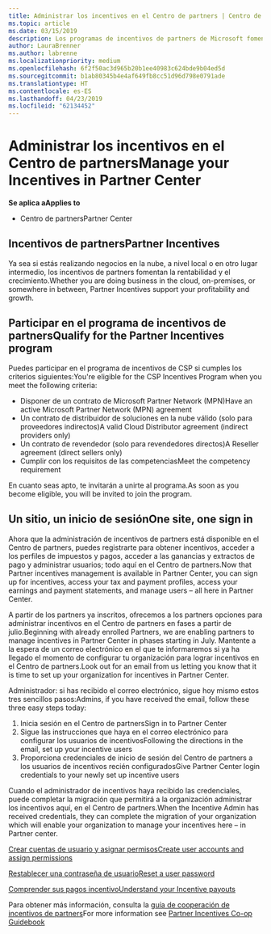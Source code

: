 ```yaml
---
title: Administrar los incentivos en el Centro de partners | Centro de partners
ms.topic: article
ms.date: 03/15/2019
description: Los programas de incentivos de partners de Microsoft fomentan la rentabilidad y el crecimiento
author: LauraBrenner
ms.author: labrenne
ms.localizationpriority: medium
ms.openlocfilehash: 6f2f50ac3d965b20b1ee40983c624bde9b04ed5d
ms.sourcegitcommit: b1ab80345b4e4af649fb8cc51d96d798e0791ade
ms.translationtype: HT
ms.contentlocale: es-ES
ms.lasthandoff: 04/23/2019
ms.locfileid: "62134452"
---
```

# <a name="manage-your-incentives-in-partner-center"></a><span data-ttu-id="c0cf8-103">Administrar los incentivos en el Centro de partners</span><span class="sxs-lookup"><span data-stu-id="c0cf8-103">Manage your Incentives in Partner Center</span></span> 

<span data-ttu-id="c0cf8-104">**Se aplica a**</span><span class="sxs-lookup"><span data-stu-id="c0cf8-104">**Applies to**</span></span>

-  <span data-ttu-id="c0cf8-105">Centro de partners</span><span class="sxs-lookup"><span data-stu-id="c0cf8-105">Partner Center</span></span>

## <a name="partner-incentives"></a><span data-ttu-id="c0cf8-106">Incentivos de partners</span><span class="sxs-lookup"><span data-stu-id="c0cf8-106">Partner Incentives</span></span> 

<span data-ttu-id="c0cf8-107">Ya sea si estás realizando negocios en la nube, a nivel local o en otro lugar intermedio, los incentivos de partners fomentan la rentabilidad y el crecimiento.</span><span class="sxs-lookup"><span data-stu-id="c0cf8-107">Whether you are doing business in the cloud, on-premises, or somewhere in between, Partner Incentives support your profitability and growth.</span></span>

## <a name="qualify-for-the-partner-incentives-program"></a><span data-ttu-id="c0cf8-108">Participar en el programa de incentivos de partners</span><span class="sxs-lookup"><span data-stu-id="c0cf8-108">Qualify for the Partner Incentives program</span></span>

<span data-ttu-id="c0cf8-109">Puedes participar en el programa de incentivos de CSP si cumples los criterios siguientes:</span><span class="sxs-lookup"><span data-stu-id="c0cf8-109">You're eligible for the CSP Incentives Program when you meet the following criteria:</span></span>

-   <span data-ttu-id="c0cf8-110">Disponer de un contrato de Microsoft Partner Network (MPN)</span><span class="sxs-lookup"><span data-stu-id="c0cf8-110">Have an active Microsoft Partner Network (MPN) agreement</span></span> 
-   <span data-ttu-id="c0cf8-111">Un contrato de distribuidor de soluciones en la nube válido (solo para proveedores indirectos)</span><span class="sxs-lookup"><span data-stu-id="c0cf8-111">A valid Cloud Distributor agreement (indirect providers only)</span></span>
-   <span data-ttu-id="c0cf8-112">Un contrato de revendedor (solo para revendedores directos)</span><span class="sxs-lookup"><span data-stu-id="c0cf8-112">A Reseller agreement (direct sellers only)</span></span>
-   <span data-ttu-id="c0cf8-113">Cumplir con los requisitos de las competencias</span><span class="sxs-lookup"><span data-stu-id="c0cf8-113">Meet the competency requirement</span></span>

<span data-ttu-id="c0cf8-114">En cuanto seas apto, te invitarán a unirte al programa.</span><span class="sxs-lookup"><span data-stu-id="c0cf8-114">As soon as you become eligible, you will be invited to join the program.</span></span>

## <a name="one-site-one-sign-in"></a><span data-ttu-id="c0cf8-115">Un sitio, un inicio de sesión</span><span class="sxs-lookup"><span data-stu-id="c0cf8-115">One site, one sign in</span></span>

<span data-ttu-id="c0cf8-116">Ahora que la administración de incentivos de partners está disponible en el Centro de partners, puedes registrarte para obtener incentivos, acceder a los perfiles de impuestos y pagos, acceder a las ganancias y extractos de pago y administrar usuarios; todo aquí en el Centro de partners.</span><span class="sxs-lookup"><span data-stu-id="c0cf8-116">Now that Partner incentives management is available in Partner Center, you can sign up for incentives, access your tax and payment profiles, access your earnings and payment statements, and manage users – all here in Partner Center.</span></span> 

<span data-ttu-id="c0cf8-117">A partir de los partners ya inscritos, ofrecemos a los partners opciones para administrar incentivos en el Centro de partners en fases a partir de julio.</span><span class="sxs-lookup"><span data-stu-id="c0cf8-117">Beginning with already enrolled Partners, we are enabling partners to manage incentives in Partner Center in phases starting in July.</span></span> <span data-ttu-id="c0cf8-118">Mantente a la espera de un correo electrónico en el que te informaremos si ya ha llegado el momento de configurar tu organización para lograr incentivos en el Centro de partners.</span><span class="sxs-lookup"><span data-stu-id="c0cf8-118">Look out for an email from us letting you know that it is time to set up your organization for incentives in Partner Center.</span></span> 

<span data-ttu-id="c0cf8-119">Administrador: si has recibido el correo electrónico, sigue hoy mismo estos tres sencillos pasos:</span><span class="sxs-lookup"><span data-stu-id="c0cf8-119">Admins, if you have received the email, follow these three easy steps today:</span></span>

1.  <span data-ttu-id="c0cf8-120">Inicia sesión en el Centro de partners</span><span class="sxs-lookup"><span data-stu-id="c0cf8-120">Sign in to Partner Center</span></span> 
2.  <span data-ttu-id="c0cf8-121">Sigue las instrucciones que haya en el correo electrónico para configurar los usuarios de incentivos</span><span class="sxs-lookup"><span data-stu-id="c0cf8-121">Following the directions in the email, set up your incentive users</span></span> 
3.  <span data-ttu-id="c0cf8-122">Proporciona credenciales de inicio de sesión del Centro de partners a los usuarios de incentivos recién configurados</span><span class="sxs-lookup"><span data-stu-id="c0cf8-122">Give Partner Center login credentials to your newly set up incentive users</span></span>

<span data-ttu-id="c0cf8-123">Cuando el administrador de incentivos haya recibido las credenciales, puede completar la migración que permitirá a la organización administrar los incentivos aquí, en el Centro de partners.</span><span class="sxs-lookup"><span data-stu-id="c0cf8-123">When the Incentive Admin has received credentials, they can complete the migration of your organization which will enable your organization to manage your incentives here – in Partner center.</span></span>


[<span data-ttu-id="c0cf8-124">Crear cuentas de usuario y asignar permisos</span><span class="sxs-lookup"><span data-stu-id="c0cf8-124">Create user accounts and assign permissions</span></span>](create-user-accounts-and-set-permissions.md)

[<span data-ttu-id="c0cf8-125">Restablecer una contraseña de usuario</span><span class="sxs-lookup"><span data-stu-id="c0cf8-125">Reset a user password</span></span>](reset-a-user-password.md)

[<span data-ttu-id="c0cf8-126">Comprender sus pagos incentivo</span><span class="sxs-lookup"><span data-stu-id="c0cf8-126">Understand your Incentive payouts</span></span>](understand-incentive-payouts.md)

<span data-ttu-id="c0cf8-127">Para obtener más información, consulta la [guía de cooperación de incentivos de partners](https://assets.microsoft.com/coop-guidebook.pdf)</span><span class="sxs-lookup"><span data-stu-id="c0cf8-127">For more information see [Partner Incentives Co-op Guidebook](https://assets.microsoft.com/coop-guidebook.pdf)</span></span>
